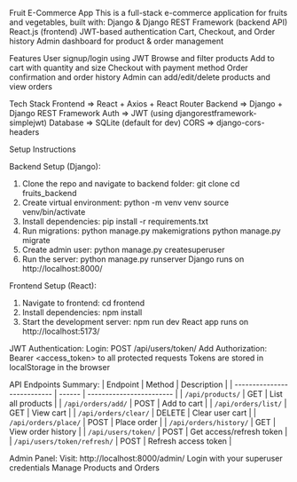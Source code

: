 Fruit E-Commerce App
This is a full-stack e-commerce application for fruits and vegetables, built with:
Django & Django REST Framework (backend API)
React.js (frontend)
JWT-based authentication
Cart, Checkout, and Order history
Admin dashboard for product & order management

Features
User signup/login using JWT
Browse and filter products
Add to cart with quantity and size
Checkout with payment method
Order confirmation and order history
Admin can add/edit/delete products and view orders

Tech Stack
Frontend =>	React + Axios + React Router
Backend => Django + Django REST Framework
Auth => JWT (using djangorestframework-simplejwt)
Database => SQLite (default for dev)
CORS => django-cors-headers

Setup Instructions

Backend Setup (Django):
1. Clone the repo and navigate to backend folder:
   git clone <your-repo-url>
   cd fruits_backend
2. Create virtual environment:
   python -m venv venv
   source venv/bin/activate
3. Install dependencies:
   pip install -r requirements.txt
4. Run migrations:
   python manage.py makemigrations
   python manage.py migrate
5. Create admin user:
   python manage.py createsuperuser
6. Run the server:
   python manage.py runserver
   Django runs on http://localhost:8000/

Frontend Setup (React):
1. Navigate to frontend:
   cd frontend
2. Install dependencies:
   npm install
3. Start the development server:
   npm run dev
   React app runs on http://localhost:5173/

JWT Authentication:
Login: POST /api/users/token/
Add Authorization: Bearer <access_token> to all protected requests
Tokens are stored in localStorage in the browser

API Endpoints Summary:
| Endpoint                    | Method | Description              |
| --------------------------- | ------ | ------------------------ |
| `/api/products/`            | GET    | List all products        |
| `/api/orders/add/`          | POST   | Add to cart              |
| `/api/orders/list/`         | GET    | View cart                |
| `/api/orders/clear/`        | DELETE | Clear user cart          |
| `/api/orders/place/`        | POST   | Place order              |
| `/api/orders/history/`      | GET    | View order history       |
| `/api/users/token/`         | POST   | Get access/refresh token |
| `/api/users/token/refresh/` | POST   | Refresh access token     |

Admin Panel:
Visit: http://localhost:8000/admin/
Login with your superuser credentials
Manage Products and Orders
